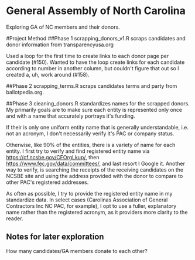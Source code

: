 # General Assembly of North Carolina
Exploring GA of NC members and their donors.


#Project Method
##Phase 1
scrapping_donors_v1.R scraps candidates and donor information from transparencyusa.org

Used a loop for the first time to create links to each donor page per candidate (#150). Wanted to have the loop create links for each candidate according to number in another column, but couldn't figure that out so I created a, uh, work around (#158).

##Phase 2
scrapping_terms.R scraps candidates terms and party from ballotpedia.org.

##Phase 3
cleaning_donors.R standardizes names for the scrapped donors. My primarily goals are to make sure each entity is represented only once and with a name that accurately portrays it's funding.

If their is only one uniform entity name that is generally understandable, i.e. not an acronym, I don't necessarily verify it's PAC or company status.

Otherwise, like 90% of the entities, there is a variety of name for each entity. I first try to verify and find registered entity name via https://cf.ncsbe.gov/CFOrgLkup/, then https://www.fec.gov/data/committees/, and last resort I Google it. Another way to verify, is searching the receipts of the receiving candidates on the NCSBE site and using the address provided with the donor to compare to other PAC's registered addresses.

As often as possible, I try to provide the registered entity name in my standardize data. In select cases (Carolinas Association of General Contractors Inc NC PAC, for example), I opt to use a fuller, explanatory name rather than the registered acronym, as it providers more clarity to the reader.



## Notes for later exploration
How many candidates/GA members donate to each other?
